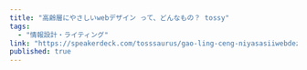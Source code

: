 ```yaml
---
title: "高齢層にやさしいwebデザイン って、どんなもの？ tossy"
tags:
  - "情報設計・ライティング"
link: "https://speakerdeck.com/tosssaurus/gao-ling-ceng-niyasasiiwebdezain-tute-donnamofalse"
published: true
---
```

